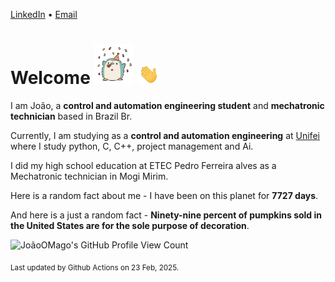 [LinkedIn](https://www.linkedin.com/in/joão-pedro-gozzoli-b95641301/) &bull;
[Email](joaopedrogozzoli@gmail.com)

# Welcome <img src="happy.gif" height="64px" /> <img src="wave.gif" height="32px" />

I am João, a  **control and automation engineering student** and **mechatronic technician** based in Brazil Br.

Currently, I am studying as a **control and automation engineering** at [Unifei](https://unifei.edu.br) where I study python, C, C++, project management and Ai.

I did my high school education at ETEC Pedro Ferreira alves as a Mechatronic technician in Mogi Mirim.

Here is a random fact about me - I have been on this planet for **7727 days**.

And here is a just a random fact -  **Ninety-nine percent of pumpkins sold in the United States are for the sole purpose of decoration**.

![JoãoOMago's GitHub Profile View Count](https://komarev.com/ghpvc/?username=JoaoOMago)

<sub>Last updated by Github Actions on 23 Feb, 2025.</sub>
